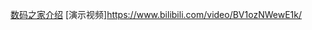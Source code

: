 [数码之家介绍](https://www.mydigit.cn/forum.php?mod=viewthread&tid=497094&page=1&extra=#pid17548377)
[演示视频]https://www.bilibili.com/video/BV1ozNWewE1k/